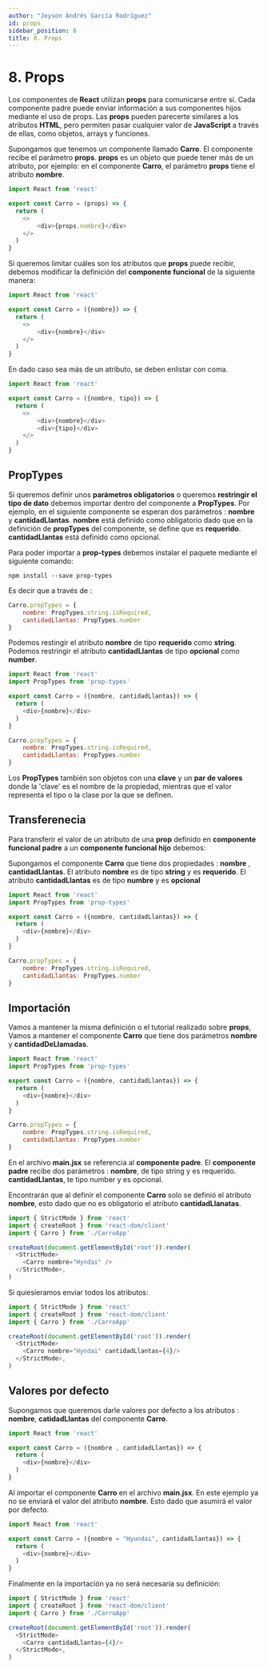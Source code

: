 ```yaml
---
author: "Jeyson Andrés García Rodríguez"
id: props
sidebar_position: 8
title: 8. Props
---
```


# 8. Props

Los componentes de **React** utilizan **props** para comunicarse entre sí. Cada componente padre puede enviar información a sus componentes hijos mediante el uso de props. Las **props** pueden parecerte similares a los atributos **HTML**, pero permiten pasar cualquier valor de **JavaScript** a través de ellas, como objetos, arrays y funciones.

Supongamos que tenemos un componente llamado **Carro**. El componente recibe el parámetro **props**. **props** es un objeto que puede tener más de un atributo, por ejemplo: en el componente **Carro**, el parámetro **props** tiene el atributo **nombre**.  

```javascript title="/src/CarroApp.jsx"
import React from 'react'

export const Carro = (props) => {
  return (
    <>
        <div>{props.nombre}</div>
    </>
  )
}
```

Si queremos limitar cuáles son los atributos que **props** puede recibir, debemos modificar la definición del **componente funcional** de la siguiente manera:

```javascript title="/src/CarroApp.jsx"
import React from 'react'

export const Carro = ({nombre}) => {
  return (
    <>
        <div>{nombre}</div>
    </>
  )
}
```

En dado caso sea más de un atributo, se deben enlistar con coma. 

```javascript title="/src/CarroApp.jsx"
import React from 'react'

export const Carro = ({nombre, tipo}) => {
  return (
    <>
        <div>{nombre}</div>
        <div>{tipo}</div>
    </>
  )
}
```

## PropTypes

Si queremos definir unos **parámetros obligatorios** o queremos **restringir el tipo de dato**  debemos importar dentro del componente a **PropTypes**. Por ejemplo, en el siguiente componente se esperan dos parámetros : **nombre** y **cantidadLlantas**. **nombre** está definido como obligatorio dado que en la definición de **propTypes** del componente, se define que es **requerido**. **cantidadLlantas** está definido como opcional. 

Para poder importar a **prop-types** debemos instalar el paquete mediante el siguiente comando:

```
npm install --save prop-types
```

Es decir que a través de :

```javascript title="/src/CarroApp.jsx"
Carro.propTypes = {
    nombre: PropTypes.string.isRequired,
    cantidadLlantas: PropTypes.number
}
```

Podemos restingir el atributo **nombre** de tipo **requerido** como **string**. Podemos restringir el atributo **cantidadLlantas** de tipo **opcional** como **number**.

```javascript title="/src/CarroApp.jsx"
import React from 'react'
import PropTypes from 'prop-types'

export const Carro = ({nombre, cantidadLlantas}) => {
  return (
    <div>{nombre}</div>
  )
}

Carro.propTypes = {
    nombre: PropTypes.string.isRequired,
    cantidadLlantas: PropTypes.number
}
```

Los **PropTypes** también son objetos con una **clave** y un **par de valores** donde la 'clave' es el nombre de la propiedad, mientras que el valor representa el tipo o la clase por la que se definen.

## Transferenecia

Para transferir el valor de un atributo de una **prop** definido en **componente funcional padre** a un **componente funcional hijo** debemos:

Supongamos el componente **Carro** que tiene dos propiedades : **nombre** , **cantidadLlantas**. El atributo **nombre** es de tipo **string** y es **requerido**. El atributo **cantidadLlantas** es de tipo **numbre** y es **opcional**

```javascript title="/src/CarroApp.jsx"
import React from 'react'
import PropTypes from 'prop-types'

export const Carro = ({nombre, cantidadLlantas}) => {
  return (
    <div>{nombre}</div>
  )
}

Carro.propTypes = {
    nombre: PropTypes.string.isRequired,
    cantidadLlantas: PropTypes.number
}
```

## Importación

Vamos a mantener la misma definición o el tutorial realizado sobre **props**, Vamos a mantener el componente **Carro** que tiene dos parámetros **nombre** y **cantidadDeLlamadas**. 

```javascript title="/src/CarroApp.jsx"
import React from 'react'
import PropTypes from 'prop-types'

export const Carro = ({nombre, cantidadLlantas}) => {
  return (
    <div>{nombre}</div>
  )
}

Carro.propTypes = {
    nombre: PropTypes.string.isRequired,
    cantidadLlantas: PropTypes.number
}
```

En el archivo **main.jsx** se referencia al **componente padre**. El **componente padre** recibe dos parámetros : **nombre**, de tipo string y es requerido. **cantidadLlantas**, te tipo number y es opcional. 

Encontrarán que al definir el componente **Carro** solo se definió el atributo **nombre**, esto dado que no es obligatorio el atributo **cantidadLlanatas**. 

```javascript title="/src/main.jsx"
import { StrictMode } from 'react'
import { createRoot } from 'react-dom/client'
import { Carro } from './CarroApp'

createRoot(document.getElementById('root')).render(
  <StrictMode>
    <Carro nombre="Hyndai" />
  </StrictMode>,
)
```

Si quiesieramos enviar todos los atributos:

```javascript title="/src/main.jsx"
import { StrictMode } from 'react'
import { createRoot } from 'react-dom/client'
import { Carro } from './CarroApp'

createRoot(document.getElementById('root')).render(
  <StrictMode>
    <Carro nombre="Hyndai" cantidadLlantas={4}/>
  </StrictMode>,
)
```

## Valores por defecto

Supongamos que queremos darle valores por defecto a los atributos : **nombre**, **catidadLlantas** del componente **Carro**. 

```javascript title="/src/CarroApp.jsx"
import React from 'react'

export const Carro = ({nombre , cantidadLlantas}) => {
  return (
    <div>{nombre}</div>
  )
}
```

Al importar el componente **Carro** en el archivo **main.jsx**. En este ejemplo ya no se enviará el valor del atributo **nombre**. Esto dado que asumirá el valor por defecto. 

```javascript title="/src/CarroApp.jsx"
import React from 'react'

export const Carro = ({nombre = "Hyundai", cantidadLlantas}) => {
  return (
    <div>{nombre}</div>
  )
}
```

Finalmente en la importación ya no será necesaria su definición:

```javascript title="/src/main.jsx"
import { StrictMode } from 'react'
import { createRoot } from 'react-dom/client'
import { Carro } from './CarroApp'

createRoot(document.getElementById('root')).render(
  <StrictMode>
    <Carro cantidadLlantas={4}/>
  </StrictMode>,
)
```